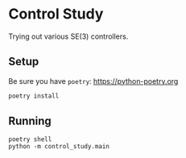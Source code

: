 # Control Study

Trying out various SE(3) controllers.

## Setup

Be sure you have `poetry`: <https://python-poetry.org>

```sh
poetry install
```

## Running

```
poetry shell
python -m control_study.main
```
